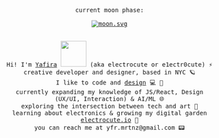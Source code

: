 <p align="center">
  <br>
  <samp>
  current moon phase:
  <br>
  <br>
    <a href="https://moon-svg.minung.dev" >
  <img src="https://moon-svg.minung.dev/moon.svg?theme=basic" alt="moon.svg" align="center"/>
</a>
    <br>
    <br>
    <br>
    Hi! I'm <a href="https://www.yafira.xyz">Yafira</a> <img src="https://media.giphy.com/media/XYyxh0R1XilajMWB8X/giphy.gif" height="60px"> (aka electrocute or e1ectr0cute) ⚡️
      <br>creative developer and designer, based in NYC 🪐
        <br>I like to code and <a href="https://www.figma.com/@electrocute">design</a> 💻 🎨
    <br>currently expanding my knowledge of JS/React, Design (UX/UI, Interaction) & AI/ML 🌐
    <br>exploring the intersection between tech and art 🤖
      <br>learning about electronics & growing my digital garden <a href="https://electrocute.io/">electrocute.io</a> 🌸
    <br>you can reach me at yfr.mrtnz@gmail.com 📟
    <br>
    <br>
  </samp>
</p>
